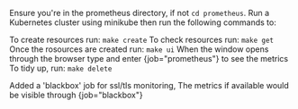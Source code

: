 
Ensure you're in the prometheus directory, if not ```cd prometheus```.
Run a Kubernetes cluster using minikube then run the following commands to:

To create resources run:
```make create```
To check resources run:
```make get```
Once the rosources are created run:
```make ui```
When the window opens through the browser type and enter {job="prometheus"} to see the metrics
To tidy up, run:
```make delete```

Added a 'blackbox' job for ssl/tls monitoring, The metrics if available would be visible through {job="blackbox"}